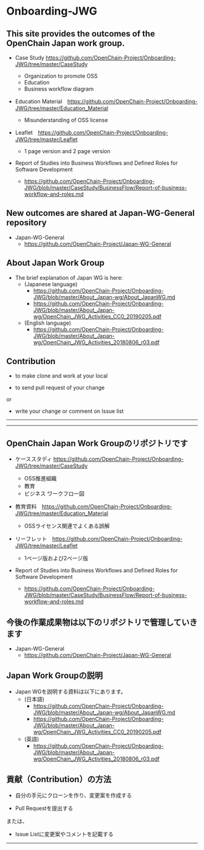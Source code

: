 # Onboarding-JWG

## This site provides the outcomes of the OpenChain Japan work group.
* Case Study https://github.com/OpenChain-Project/Onboarding-JWG/tree/master/CaseStudy
  * Organization to promote OSS
  * Education
  * Business workflow diagram

* Education Material　https://github.com/OpenChain-Project/Onboarding-JWG/tree/master/Education_Material
  * Misunderstanding of OSS license

* Leaflet　https://github.com/OpenChain-Project/Onboarding-JWG/tree/master/Leaflet
  * 1 page version and 2 page version

* Report of Studies into Business Workflows and Defined Roles for Software Development
  * https://github.com/OpenChain-Project/Onboarding-JWG/blob/master/CaseStudy/BusinessFlow/Report-of-business-workflow-and-roles.md


## New outcomes are shared at Japan-WG-General repository

* Japan-WG-General
  * https://github.com/OpenChain-Project/Japan-WG-General


## About Japan Work Group

* The brief explanation of Japan WG is here:
  * (Japanese language)
    * https://github.com/OpenChain-Project/Onboarding-JWG/blob/master/About_Japan-wg/About_JapanWG.md
    * https://github.com/OpenChain-Project/Onboarding-JWG/blob/master/About_Japan-wg/OpenChain_JWG_Activities_CC0_20190205.pdf
  * (English language)
    * https://github.com/OpenChain-Project/Onboarding-JWG/blob/master/About_Japan-wg/OpenChain_JWG_Activities_20180806_r03.pdf

## Contribution

* to make clone and work at your local

* to send pull request of your change 

or 

* write your change or comment on Issue list

---
---

## OpenChain Japan Work Groupのリポジトリです

* ケーススタディ https://github.com/OpenChain-Project/Onboarding-JWG/tree/master/CaseStudy
  * OSS推進組織
  * 教育
  * ビジネス ワークフロー図

* 教育資料　https://github.com/OpenChain-Project/Onboarding-JWG/tree/master/Education_Material
  * OSSライセンス関連でよくある誤解

* リーフレット　https://github.com/OpenChain-Project/Onboarding-JWG/tree/master/Leaflet
  * 1ページ版および2ページ版

* Report of Studies into Business Workflows and Defined Roles for Software Development
  * https://github.com/OpenChain-Project/Onboarding-JWG/blob/master/CaseStudy/BusinessFlow/Report-of-business-workflow-and-roles.md

## 今後の作業成果物は以下のリポジトリで管理していきます

* Japan-WG-General
  * https://github.com/OpenChain-Project/Japan-WG-General


## Japan Work Groupの説明

* Japan WGを説明する資料は以下にあります。
  * (日本語)
    * https://github.com/OpenChain-Project/Onboarding-JWG/blob/master/About_Japan-wg/About_JapanWG.md
    * https://github.com/OpenChain-Project/Onboarding-JWG/blob/master/About_Japan-wg/OpenChain_JWG_Activities_CC0_20190205.pdf
  * (英語)
    * https://github.com/OpenChain-Project/Onboarding-JWG/blob/master/About_Japan-wg/OpenChain_JWG_Activities_20180806_r03.pdf

## 貢献（Contribution）の方法

* 自分の手元にクローンを作り、変更案を作成する

* Pull Requestを提出する

または、

* Issue Listに変更案やコメントを記載する

---
